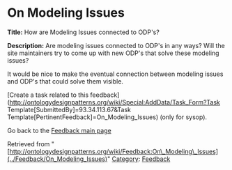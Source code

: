 #  On Modeling Issues


__Title:__ How are Modeling Issues connected to ODP's?


__Description:__ Are modeling issues connected to ODP's in any ways? Will the site maintainers try to come up with new ODP's that solve these modeling issues? 


It would be nice to make the eventual connection between modeling issues and ODP's that could solve them visible. 


  




[Create a task related to this feedback](http://ontologydesignpatterns.org/wiki/Special:AddData/Task_Form?Task Template[SubmittedBy]=93.34.113.67&Task Template[PertinentFeedback]=On_Modeling_Issues) (only for sysop).


  



Go back to the  [Feedback main page](../Feedback/Main "Feedback:Main")


  




  






Retrieved from "[http://ontologydesignpatterns.org/wiki/Feedback:On\_Modeling\_Issues](../Feedback/On_Modeling_Issues)"
 [Category](http://ontologydesignpatterns.org/wiki/Special:Categories "Special:Categories"): [Feedback](../Category/Feedback "Category:Feedback")